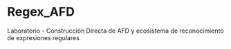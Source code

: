 # Regex_AFD
Laboratorio - Construcción Directa de AFD y ecosistema de reconocimiento de expresiones regulares
